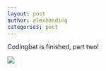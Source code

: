 ```yaml
---
layout: post
author: alexharding
categories: post
---
```


Codingbat is finished, part two!

![](http://i.imgur.com/XcIL5eB.png)
